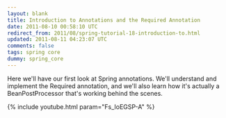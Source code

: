 ```yaml
---           
layout: blank
title: Introduction to Annotations and the Required Annotation
date: 2011-08-10 00:58:10 UTC
redirect_from: 2011/08/spring-tutorial-18-introduction-to.html
updated: 2011-08-11 04:23:07 UTC
comments: false
tags: spring core
dummy: spring_core
---
```


Here we'll have our first look at Spring annotations. We'll understand and implement the Required annotation, and we'll also learn how it's actually a BeanPostProcessor that's working behind the scenes.

{% include youtube.html param="Fs_IoEGSP-A" %}